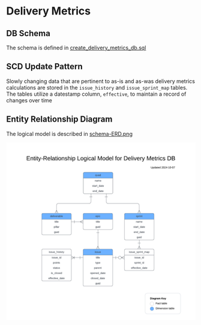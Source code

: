 # Delivery Metrics

## DB Schema
The schema is defined in [create_delivery_metrics_db.sql](./create_delivery_metrics_db.sql) 

## SCD Update Pattern
Slowly changing data that are pertinent to as-is and as-was delivery metrics calculations are stored in the `issue_history` and `issue_sprint_map` tables. The tables utilize a datestamp column, `effective`, to maintain a record of changes over time

## Entity Relationship Diagram
The logical model is described in [schema-ERD.png](./schema-ERD.png)

![entity relationship diagram](./schema-ERD.png)

